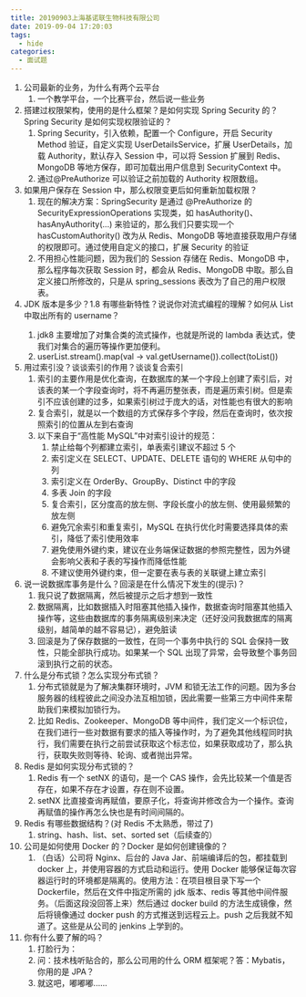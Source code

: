 ```yaml
---
title: 20190903上海基诺联生物科技有限公司
date: 2019-09-04 17:20:03
tags:
  - hide
categories:
  - 面试题
---
```


1. 公司最新的业务，为什么有两个云平台
   1. 一个教学平台，一个比赛平台，然后说一些业务
2. 搭建过权限架构，使用的是什么框架？是如何实现 Spring Security 的？Spring Security 是如何实现权限验证的？
   1. Spring Security，引入依赖，配置一个 Configure，开启 Security Method 验证，自定义实现 UserDetailsService，扩展 UserDetails，加载 Authority，默认存入 Session 中，可以将 Session 扩展到 Redis、MongoDB 等地方保存，即可加载出用户信息到 SecurityContext 中。
   2. 通过@PreAuthorize 可以验证之前加载的 Authority 权限数组。
3. 如果用户保存在 Session 中，那么权限变更后如何重新加载权限？
   1. 现在的解决方案：SpringSecurity 是通过 @PreAuthorize 的 SecurityExpressionOperations 实现类，如 hasAuthority()、hasAnyAuthority(...) 来验证的，那么我们只要实现一个 hasCustomAuthority() 改为从 Redis、MongoDB 等地直接获取用户存储的权限即可。通过使用自定义的接口，扩展 Security 的验证
   2. 不用担心性能问题，因为我们的 Session 存储在 Redis、MongoDB 中，那么程序每次获取 Session 时，都会从 Redis、MongoDB 中取。那么自定义接口所修改的，只是从 spring_sessions 表改为了自己的用户权限表。
4. JDK 版本是多少？1.8 有哪些新特性？说说你对流式编程的理解？如何从 List<User>中取出所有的 username？
   1. jdk8 主要增加了对集合类的流式操作，也就是所说的 lambda 表达式，使我们对集合的遍历等操作更加便利。
   2. userList.stream().map(val -> val.getUsername()).collect(toList())
5. 用过索引没？谈谈索引的作用？谈谈复合索引
   1. 索引的主要作用是优化查询，在数据库的某一个字段上创建了索引后，对该表的某一个字段查询时，将不再遍历整张表，而是遍历索引树。但是索引不应该创建的过多，如果索引树过于庞大的话，对性能也有很大的影响
   2. 复合索引，就是以一个数组的方式保存多个字段，然后在查询时，依次按照索引的位置从左到右查询
   3. 以下来自于“高性能 MySQL”中对索引设计的规范：
      1. 禁止给每个列都建立索引，单表索引建议不超过 5 个
      2. 索引定义在 SELECT、UPDATE、DELETE 语句的 WHERE 从句中的列
      3. 索引定义在 OrderBy、GroupBy、Distinct 中的字段
      4. 多表 Join 的字段
      5. 复合索引，区分度高的放左侧、字段长度小的放左侧、使用最频繁的放左侧
      6. 避免冗余索引和重复索引，MySQL 在执行优化时需要选择具体的索引，降低了索引使用效率
      7. 避免使用外键约束，建议在业务端保证数据的参照完整性，因为外键会影响父表和子表的写操作而降低性能
      8. 不建议使用外键约束，但一定要在表与表的关联键上建立索引
6. 说一说数据库事务是什么？回滚是在什么情况下发生的(提示)？
   1. 我只说了数据隔离，然后被提示之后才想到一致性
   2. 数据隔离，比如数据插入时阻塞其他插入操作，数据查询时阻塞其他插入操作等，这些由数据库的事务隔离级别来决定（还好没问我数据库的隔离级别，越简单的越不容易记），避免脏读
   3. 回滚是为了保存数据的一致性，在同一个事务中执行的 SQL 会保持一致性，只能全部执行成功。如果某一个 SQL 出现了异常，会导致整个事务回滚到执行之前的状态。
7. 什么是分布式锁？怎么实现分布式锁？
   1. 分布式锁就是为了解决集群环境时，JVM 和锁无法工作的问题。因为多台服务器的线程彼此之间没办法互相加锁，因此需要一些第三方中间件来帮助我们来模拟加锁行为。
   2. 比如 Redis、Zookeeper、MongoDB 等中间件，我们定义一个标识位，在我们进行一些对数据有要求的插入等操作时，为了避免其他线程同时执行，我们需要在执行之前尝试获取这个标志位，如果获取成功了，那么执行，获取失败则等待、轮询、或者抛出异常。
8. Redis 是如何实现分布式锁的？
   1. Redis 有一个 setNX 的语句，是一个 CAS 操作，会先比较某一个值是否存在，如果不存在才设置，存在则不设置。
   2. setNX 比直接查询再赋值，要原子化，将查询并修改合为一个操作。查询再赋值的操作再怎么快也是有时间间隔的。
9. Redis 有哪些数据结构？(对 Redis 不太熟悉，带过了)
   1. string、hash、list、set、sorted set（后续查的）
10. 公司是如何使用 Docker 的？Docker 是如何创建镜像的？
    1. （白话）公司将 Nginx、后台的 Java Jar、前端编译后的包，都挂载到 docker 上，并使用容器的方式启动和运行。使用 Docker 能够保证每次容器运行时的环境都是隔离的。使用方法：在项目根目录下写一个 Dockerfile，然后在文件中指定所需的 jdk 版本、redis 等其他中间件服务。（后面这段没回答上来）然后通过 docker build 的方法生成镜像，然后将镜像通过 docker push 的方式推送到远程云上。push 之后我就不知道了。这些是从公司的 jenkins 上学到的。
11. 你有什么要了解的吗？
    1. 打脸行为：
    2. 问：技术栈听贴合的，那么公司用的什么 ORM 框架呢？答：Mybatis，你用的是 JPA？
    3. 就这吧，嘟嘟嘟......
